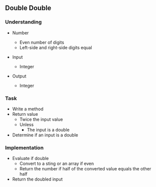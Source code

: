 ## Double Double

### Understanding
- Number
  + Even number of digits
  + Left-side and right-side digits equal

- Input
  + Integer
- Output
  + Integer

### Task
- Write a method
- Return value
  + Twice the input value
  + Unless
    * The input is a double
- Determine if an input is a double

### Implementation
- Evaluate if double
  + Convert to a sting or an array if even
  + Return the number if half of the converted value equals the other half
- Return the doubled input
